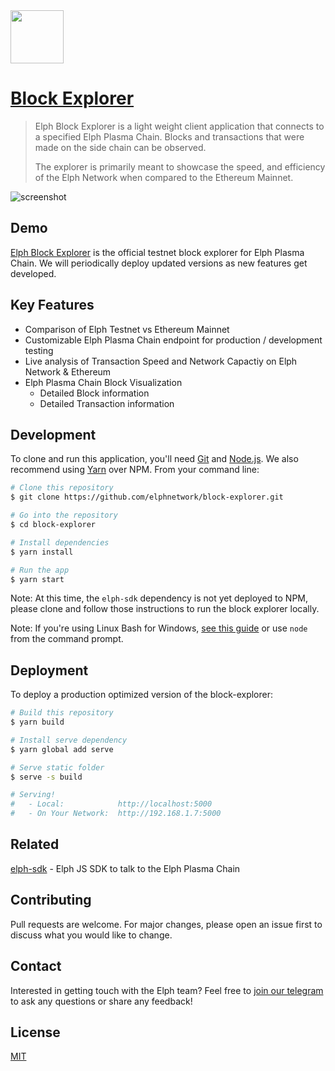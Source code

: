 <a href="https://elph.com" target="_blank">
  <img src="https://s3.amazonaws.com/elph-static/logo.svg" height="85px">
</a>

# [Block Explorer](https://explorer.elph.com)

> Elph Block Explorer is a light weight client application that connects to a specified Elph Plasma Chain. Blocks and transactions that were made on the side chain can be observed.
>
> The explorer is primarily meant to showcase the speed, and efficiency of the Elph Network when compared to the Ethereum Mainnet.

![screenshot](https://s3.amazonaws.com/elph-static/browser-3.png)

## Demo

[Elph Block Explorer](https://explorer.elph.com) is the official testnet block explorer for Elph Plasma Chain. We will periodically deploy updated versions as new features get developed.

## Key Features

- Comparison of Elph Testnet vs Ethereum Mainnet
- Customizable Elph Plasma Chain endpoint for production / development testing
- Live analysis of Transaction Speed and Network Capactiy on Elph Network & Ethereum
- Elph Plasma Chain Block Visualization
  - Detailed Block information
  - Detailed Transaction information

## Development

To clone and run this application, you'll need [Git](https://git-scm.com) and [Node.js](https://nodejs.org/en/download/). We also recommend using [Yarn](https://yarnpkg.com/en/) over NPM. From your command line:

```bash
# Clone this repository
$ git clone https://github.com/elphnetwork/block-explorer.git

# Go into the repository
$ cd block-explorer

# Install dependencies
$ yarn install

# Run the app
$ yarn start
```

Note: At this time, the `elph-sdk` dependency is not yet deployed to NPM, please clone and follow those instructions to run the block explorer locally.

Note: If you're using Linux Bash for Windows, [see this guide](https://www.howtogeek.com/261575/how-to-run-graphical-linux-desktop-applications-from-windows-10s-bash-shell/) or use `node` from the command prompt.

## Deployment

To deploy a production optimized version of the block-explorer:

```bash
# Build this repository
$ yarn build

# Install serve dependency
$ yarn global add serve

# Serve static folder
$ serve -s build

# Serving!
#   - Local:            http://localhost:5000
#   - On Your Network:  http://192.168.1.7:5000
```

## Related

[elph-sdk](https://github.com/elphnetwork/elph-sdk) - Elph JS SDK to talk to the Elph Plasma Chain

## Contributing

Pull requests are welcome. For major changes, please open an issue first to discuss what you would like to change.

## Contact

Interested in getting touch with the Elph team? Feel free to [join our telegram](http://t.me/elphnetwork) to ask any questions or share any feedback!

## License

[MIT](https://github.com/elphnetwork/block-explorer/blob/master/LICENSE.txt)
